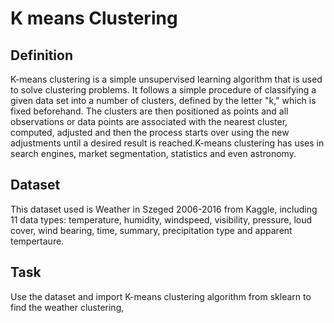 # K means Clustering
## Definition
K-means clustering is a simple unsupervised learning algorithm that is used to solve clustering problems. It follows a simple procedure of classifying a given data set into a number of clusters, defined by the letter "k," which is fixed beforehand. The clusters are then positioned as points and all observations or data points are associated with the nearest cluster, computed, adjusted and then the process starts over using the new adjustments until a desired result is reached.K-means clustering has uses in search engines, market segmentation, statistics and even astronomy.
## Dataset
This dataset used is Weather in Szeged 2006-2016 from Kaggle, including 11 data types: temperature, humidity, windspeed, visibility,  pressure, loud cover, wind bearing, time, summary, precipitation type and apparent tempertaure.
## Task
Use the dataset and import K-means clustering algorithm from sklearn to find the weather clustering, 
